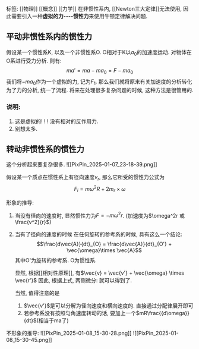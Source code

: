 标签: [[物理]] [[概念]] [[力学]]
在非惯性系内, [[Newton三大定律]]无法使用, 因此需要引入一种**虚拟的力----惯性力**来使用牛顿定律解决问题. 

## 平动非惯性系内的惯性力

假设某一个惯性系K, 以及一个非惯性系O. O相对于K以$a_{0}$的加速度运动. 对物体在O系进行受力分析. 则有: 
$$
ma' = ma - ma_{0} = F-ma_{0}
$$
我们将$-ma_{0}$作为一个虚拟的力, 记为$F_{1}$. 那么我们就将原来有关加速度的分析转化为了力的分析, 统一了流程. 将来在处理很多复杂问题的时候, 这种方法是很管用的. 

### 说明:
1. 这是虚拟的! ! ! 没有相对的反作用力. 
2. 别想太多. 

## 转动非惯性系的惯性力

这个分析起来要复杂很多. 
![[PixPin_2025-01-07_23-18-39.png]]

假设某一个质点在惯性系上有径向速度$v_r$, 那么它所受的惯性力公式为
$$
F_{i}=m\omega^2R+2m_{r}\times \omega
$$

形象的推导: 
1. 当没有径向的速度时, 显然惯性力为$F = -m\omega^2r$. (加速度为$\omega^2r 或 \frac{v^2}{r}$)
2. 当有了径向的速度的时候
	在任何旋转的参考系的时候, 具有这么一个结论: 
	$$\frac{d\vec{A}}{dt}_{O} = \frac{d\vec{A}}{dt}_{O'} + \vec{\omega}\times \vec{A}$$
	其中O'为旋转的参考系. O为惯性系. 
	
	显然, 根据[[相对性原理]], 有$\vec{v} = \vec{v'} + \vec{\omega} \times \vec{r'}$
	因此, 根据上式, 两侧微分: 就可以得到了. 

	当然, 值得注意的是
	1.  $\vec{v'}$是可以分解为径向速度和横向速度的. 直接通过分配律展开即可
	2. 若参考系没有按照匀角速度转动的话, 要加上一个$mR\frac{{d\omega}}{dt}$(相当于ma了)

不形象的推导: 
![[PixPin_2025-01-08_15-30-28.png]]
![[PixPin_2025-01-08_15-30-45.png]]